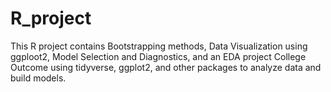 # R_project
This R project contains Bootstrapping methods, Data Visualization using ggploot2, Model Selection and Diagnostics, and an EDA project College Outcome using tidyverse, ggplot2, and other packages to analyze data and build models.